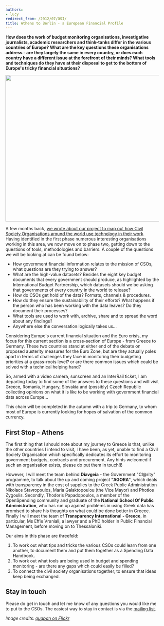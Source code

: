 ```yaml
---
authors:
- lucy
redirect_from: /2012/07/OSI/
title: Athens to Berlin - a European Financial Profile
---
```


**How does the work of budget monitoring organisations, investigative journalists, academic researchers and think-tanks differ in the various countries of Europe? What are the key questions these organisations address - are they largely the same in every country, or does each country have a different issue at the forefront of their minds? What tools and techniques do they have at their disposal to get to the bottom of Europe's tricky financial situations?**

<img alt="" src="http://farm7.staticflickr.com/6032/6309941378_b0a365ce28.jpg" title="Euro" class="alignnone" width="640" height="480" />

A few months back, [we wrote about our project to map out how Civil Society Organisations around the world use technology in their work](http://openspending.org/blog/2012/01/12/civil-society-and-spending-data-who-is-mapping-the-money.html). Having identified in the first phase numerous interesting organisations working in this area, we now move on to phase two, getting down to the questions of tools, methodologies and barriers. A couple of the questions we will be looking at can be found below:

* How government financial information relates to the mission of CSOs, what questions are they trying to answer? 
* What are the high-value datasets? Besides the eight key budget documents that every government should produce, as highlighted by the International Budget Partnership, which datasets should we be asking that governments of every country in the world to release?
* How do CSOs get hold of the data? Formats, channels & procedures. 
* How do they ensure the sustainability of their efforts? What happens if the person who has been working with the data leaves? Do they document their processes? 
* What tools are used to work with, archive, share and to spread the word about any findings?
* Anywhere else the conversation logically takes us... 

Considering Europe's current financial situation and the Euro crisis, my focus for this current section is a cross-section of Europe - from Greece to Germany. These two countries stand at either end of the debate on proposed austerity measures for the Euro Zone, but are they actually poles apart in terms of challenges they face in monitoring their budgeting priorities at a grass-roots level? or are there common issues which could be solved with a technical helping hand?

So, armed with a video camera, sunscreen and an InterRail ticket, I am departing today to find some of the answers to these questions and will visit Greece, Romania, Hungary, Slovakia and (possibly) Czech Republic collecting opinions on what it is like to be working with government financial data across Europe... 

This chain will be completed in the autumn with a trip to Germany, to whom most of Europe is currently looking for hopes of salvation of the common currency.

## First Stop - Athens

The first thing that I should note about my journey to Greece is that, unlike the other countries I intend to visit, I have been, as yet, unable to find a Civil Society Organisation which specifically dedicates its effort to monitoring government budgets, contracts and procurement. Any hints welcomed if such an organisation exists, please do put them in touch!ß

However, I will meet the team behind **Diavgeia** - the Government "Cl@rity" programme, to talk about the up and coming project **"AGORA"**, which deals with transparency in the cost of supplies to the Greek Public Administration  Nikolaos Stavropoulos, Maria Galaktopoulou (the Vice Mayor) and Photios Zygoulis. Secondly, Thodoris Papadopoulos, a member of the OpenSpending community and graduate of the **National School Of Public Administration**, who has run up against problems in using Greek data has promised to share his thoughts on what could be done better in Greece. Finally I will meet the team of **Transparency International - Greece**, in particular, Ms Effie Vraniali, a lawyer and a PhD holder in Public Financial Management, before moving on to Thessaloniki.

Our aims in this phase are threefold:

1. To work out what tips and tricks the various CSOs could learn from one another, to document them and put them together as a Spending Data Handbook.
2. To work out what tools are being used in budget and spending monitoring - are there any gaps which could easily be filled?
3. To connect the civil society organisations together, to ensure that ideas keep being exchanged.

## Stay in touch

Please do get in touch and let me know of any questions you would like me to put to the CSOs. The easiest way to stay in contact is via the [mailing list](http://lists.okfn.org/mailman/listinfo/openspending).

*Image credits: [quapan on Flickr](http://www.flickr.com/photos/hinkelstone/)*

